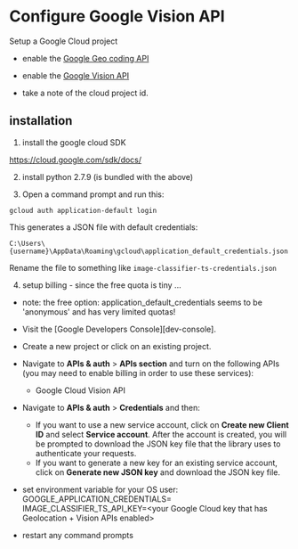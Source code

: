 # Configure Google Vision API

Setup a Google Cloud project

-   enable the [Google Geo coding API](https://developers.google.com/maps/documentation/geocoding/start)

-   enable the [Google Vision API](https://cloud.google.com/vision/docs/before-you-begin)

-   take a note of the cloud project id.

## installation

1. install the google cloud SDK

https://cloud.google.com/sdk/docs/

2. install python 2.7.9 (is bundled with the above)

3. Open a command prompt and run this:

```
gcloud auth application-default login
```

This generates a JSON file with default credentials:

```
C:\Users\{username}\AppData\Roaming\gcloud\application_default_credentials.json
```

Rename the file to something like `image-classifier-ts-credentials.json`

4.  setup billing - since the free quota is tiny ...

-   note: the free option: application_default_credentials seems to be 'anonymous' and has very limited quotas!

-   Visit the [Google Developers Console][dev-console].
-   Create a new project or click on an existing project.
-   Navigate to **APIs & auth** > **APIs section** and turn on the following APIs (you may need to enable billing in order to use these services):
    -   Google Cloud Vision API
-   Navigate to **APIs & auth** > **Credentials** and then:

    -   If you want to use a new service account, click on **Create new Client ID** and select **Service account**. After the account is created, you will be prompted to download the JSON key file that the library uses to authenticate your requests.
    -   If you want to generate a new key for an existing service account, click on **Generate new JSON key** and download the JSON key file.

-   set environment variable for your OS user:
    GOOGLE_APPLICATION_CREDENTIALS=<path to the JSON file>
    IMAGE_CLASSIFIER_TS_API_KEY=<your Google Cloud key that has Geolocation + Vision APIs enabled>

-   restart any command prompts
